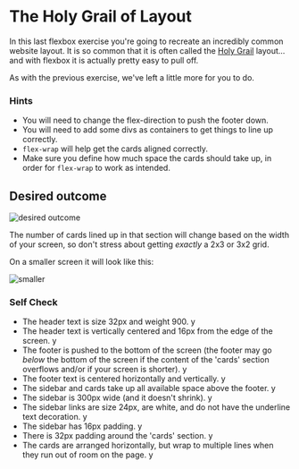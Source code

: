# The Holy Grail of Layout

In this last flexbox exercise you're going to recreate an incredibly common website layout. It is so common that it is often called the [Holy Grail](https://www.google.com/search?q=holy+grail+layout&tbm=isch&sclient=img) layout... and with flexbox it is actually pretty easy to pull off.

As with the previous exercise, we've left a little more for you to do.

### Hints
- You will need to change the flex-direction to push the footer down.
- You will need to add some divs as containers to get things to line up correctly.
- `flex-wrap` will help get the cards aligned correctly.
-  Make sure you define how much space the cards should take up, in order for `flex-wrap` to work as intended.

## Desired outcome

![desired outcome](./desired-outcome.png)

The number of cards lined up in that section will change based on the width of your screen, so don't stress about getting _exactly_ a 2x3 or 3x2 grid.

On a smaller screen it will look like this:

![smaller](./desired-outcome-smaller.png)

### Self Check
- The header text is size 32px and weight 900. y
- The header text is vertically centered and 16px from the edge of the screen. y
- The footer is pushed to the bottom of the screen (the footer may go _below_ the bottom of the screen if the content of the 'cards' section overflows and/or if your screen is shorter). y
- The footer text is centered horizontally and vertically. y
- The sidebar and cards take up all available space above the footer. y
- The sidebar is 300px wide (and it doesn't shrink). y
- The sidebar links are size 24px, are white, and do not have the underline text decoration. y
- The sidebar has 16px padding. y
- There is 32px padding around the 'cards' section. y
- The cards are arranged horizontally, but wrap to multiple lines when they run out of room on the page. y
